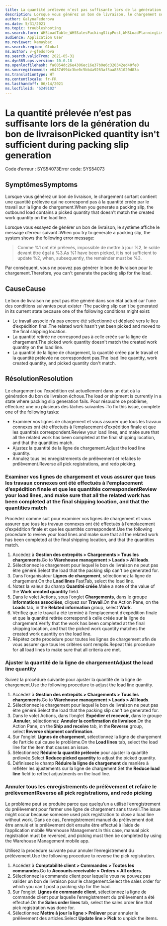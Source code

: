 ```yaml
---
title: La quantité prélevée n’est pas suffisante lors de la génération du bon de livraison
description: Lorsque vous générez un bon de livraison, le chargement sortant contient une quantité prélevée qui ne correspond pas à la quantité créée par le travail sur la ligne de chargement.
author: GalynaFedorova
ms.date: 5/31/2021
ms.topic: troubleshooting
ms.search.form: WHSLoadTable_WHSSalesPackingSlipPost,WHSLoadPlanningListPage_WHSSalesPackingSlipPost,WHSLoadPlanningWorkbench_WHSSalesPackingSlipPost
audience: Application User
ms.reviewer: kamaybac
ms.search.region: Global
ms.author: v-gfedorova
ms.search.validFrom: 2021-05-31
ms.dyn365.ops.version: 10.0.18
ms.openlocfilehash: fa6054dc26e4306ec16e37b0e6c320342ed40fe0
ms.sourcegitcommit: e6437d994c3be0c5bb4a9263af3aa8351020d83a
ms.translationtype: HT
ms.contentlocale: fr-FR
ms.lasthandoff: 06/14/2021
ms.locfileid: "6249102"
---
```

# <a name="picked-quantity-isnt-sufficient-during-packing-slip-generation"></a><span data-ttu-id="d047e-103">La quantité prélevée n’est pas suffisante lors de la génération du bon de livraison</span><span class="sxs-lookup"><span data-stu-id="d047e-103">Picked quantity isn't sufficient during packing slip generation</span></span>

<span data-ttu-id="d047e-104">Code d’erreur : SYS54073</span><span class="sxs-lookup"><span data-stu-id="d047e-104">Error code: SYS54073</span></span>

## <a name="symptoms"></a><span data-ttu-id="d047e-105">Symptômes</span><span class="sxs-lookup"><span data-stu-id="d047e-105">Symptoms</span></span>

<span data-ttu-id="d047e-106">Lorsque vous générez un bon de livraison, le chargement sortant contient une quantité prélevée qui ne correspond pas à la quantité créée par le travail sur la ligne de chargement.</span><span class="sxs-lookup"><span data-stu-id="d047e-106">When you generate a packing slip, the outbound load contains a picked quantity that doesn't match the created work quantity on the load line.</span></span>

<span data-ttu-id="d047e-107">Lorsque vous essayez de générer un bon de livraison, le système affiche le message d’erreur suivant :</span><span class="sxs-lookup"><span data-stu-id="d047e-107">When you try to generate a packing slip, the system shows the following error message:</span></span>

> <span data-ttu-id="d047e-108">Comme %1 ont été prélevés, impossible de mettre à jour %2, le solde devant être égal à %3.</span><span class="sxs-lookup"><span data-stu-id="d047e-108">As %1 have been picked, it is not sufficient to update %2, when, subsequently, the remainder must be %3.</span></span>

<span data-ttu-id="d047e-109">Par conséquent, vous ne pouvez pas générer le bon de livraison pour le chargement.</span><span class="sxs-lookup"><span data-stu-id="d047e-109">Therefore, you can't generate the packing slip for the load.</span></span>

## <a name="cause"></a><span data-ttu-id="d047e-110">Cause</span><span class="sxs-lookup"><span data-stu-id="d047e-110">Cause</span></span>

<span data-ttu-id="d047e-111">Le bon de livraison ne peut pas être généré dans son état actuel car l’une des conditions suivantes peut exister :</span><span class="sxs-lookup"><span data-stu-id="d047e-111">The packing slip can't be generated in its current state because one of the following conditions might exist:</span></span>

- <span data-ttu-id="d047e-112">Le travail associé n’a pas encore été sélectionné et déplacé vers le lieu d’expédition final.</span><span class="sxs-lookup"><span data-stu-id="d047e-112">The related work hasn't yet been picked and moved to the final shipping location.</span></span>
- <span data-ttu-id="d047e-113">La quantité retirée ne correspond pas à celle créée sur la ligne de chargement.</span><span class="sxs-lookup"><span data-stu-id="d047e-113">The picked work quantity doesn't match the created work quantity on the load line.</span></span>
- <span data-ttu-id="d047e-114">La quantité de la ligne de chargement, la quantité créée par le travail et la quantité prélevée ne correspondent pas.</span><span class="sxs-lookup"><span data-stu-id="d047e-114">The load line quantity, work created quantity, and picked quantity don't match.</span></span>

## <a name="resolution"></a><span data-ttu-id="d047e-115">Résolution</span><span class="sxs-lookup"><span data-stu-id="d047e-115">Resolution</span></span>

<span data-ttu-id="d047e-116">Le chargement ou l’expédition est actuellement dans un état où la génération du bon de livraison échoue.</span><span class="sxs-lookup"><span data-stu-id="d047e-116">The load or shipment is currently in a state where packing slip generation fails.</span></span> <span data-ttu-id="d047e-117">Pour résoudre ce problème, effectuez une ou plusieurs des tâches suivantes :</span><span class="sxs-lookup"><span data-stu-id="d047e-117">To fix this issue, complete one of the following tasks:</span></span>

- <span data-ttu-id="d047e-118">Examiner vos lignes de chargement et vous assurer que tous les travaux connexes ont été effectués à l’emplacement d’expédition finale et que les quantités correspondent.</span><span class="sxs-lookup"><span data-stu-id="d047e-118">Review your load lines, and make sure that all the related work has been completed at the final shipping location, and that the quantities match.</span></span>
- <span data-ttu-id="d047e-119">Ajustez la quantité de la ligne de chargement.</span><span class="sxs-lookup"><span data-stu-id="d047e-119">Adjust the load line quantity.</span></span>
- <span data-ttu-id="d047e-120">Annulez tous les enregistrements de prélèvement et refaites le prélèvement.</span><span class="sxs-lookup"><span data-stu-id="d047e-120">Reverse all pick registrations, and redo picking.</span></span>

### <a name="review-your-load-lines-and-make-sure-that-all-the-related-work-has-been-completed-at-the-final-shipping-location-and-that-the-quantities-match"></a><span data-ttu-id="d047e-121">Examiner vos lignes de chargement et vous assurer que tous les travaux connexes ont été effectués à l’emplacement d’expédition finale et que les quantités correspondent</span><span class="sxs-lookup"><span data-stu-id="d047e-121">Review your load lines, and make sure that all the related work has been completed at the final shipping location, and that the quantities match</span></span>

<span data-ttu-id="d047e-122">Procédez comme suit pour examiner vos lignes de chargement et vous assurer que tous les travaux connexes ont été effectués à l’emplacement d’expédition finale et que les quantités correspondent.</span><span class="sxs-lookup"><span data-stu-id="d047e-122">Use the following procedure to review your load lines and make sure that all the related work has been completed at the final shipping location, and that the quantities match.</span></span>

1. <span data-ttu-id="d047e-123">Accédez à **Gestion des entrepôts \> Chargements \> Tous les chargements**.</span><span class="sxs-lookup"><span data-stu-id="d047e-123">Go to **Warehouse management \> Loads \> All loads**.</span></span>
1. <span data-ttu-id="d047e-124">Sélectionnez le chargement pour lequel le bon de livraison ne peut pas être généré.</span><span class="sxs-lookup"><span data-stu-id="d047e-124">Select the load that the packing slip can't be generated for.</span></span>
1. <span data-ttu-id="d047e-125">Dans l’organisateur **Lignes de chargement**, sélectionnez la ligne de chargement.</span><span class="sxs-lookup"><span data-stu-id="d047e-125">On the **Load lines** FastTab, select the load line.</span></span>
1. <span data-ttu-id="d047e-126">Notez la valeur du champ **Quantité créée**.</span><span class="sxs-lookup"><span data-stu-id="d047e-126">Make a note of the value of the **Work created quantity** field.</span></span>
1. <span data-ttu-id="d047e-127">Dans le volet Actions, sous l’onglet **Chargements**, dans le groupe **Informations associées**, cliquez sur **Travail**.</span><span class="sxs-lookup"><span data-stu-id="d047e-127">On the Action Pane, on the **Loads** tab, in the **Related information** group, select **Work**.</span></span>
1. <span data-ttu-id="d047e-128">Vérifiez que le travail a été terminé à l’emplacement d’expédition finale et que la quantité retirée correspond à celle créée sur la ligne de chargement.</span><span class="sxs-lookup"><span data-stu-id="d047e-128">Verify that the work has been completed at the final shipping location, and that the picked work quantity matches the created work quantity on the load line.</span></span>
1. <span data-ttu-id="d047e-129">Répétez cette procédure pour toutes les lignes de chargement afin de vous assurer que tous les critères sont remplis.</span><span class="sxs-lookup"><span data-stu-id="d047e-129">Repeat this procedure for all load lines to make sure that all criteria are met.</span></span>

### <a name="adjust-the-load-line-quantity"></a><span data-ttu-id="d047e-130">Ajuster la quantité de la ligne de chargement</span><span class="sxs-lookup"><span data-stu-id="d047e-130">Adjust the load line quantity</span></span>

<span data-ttu-id="d047e-131">Suivez la procédure suivante pour ajuster la quantité de la ligne de chargement.</span><span class="sxs-lookup"><span data-stu-id="d047e-131">Use the following procedure to adjust the load line quantity.</span></span>

1. <span data-ttu-id="d047e-132">Accédez à **Gestion des entrepôts \> Chargements \> Tous les chargements**.</span><span class="sxs-lookup"><span data-stu-id="d047e-132">Go to **Warehouse management \> Loads \> All loads**.</span></span>
1. <span data-ttu-id="d047e-133">Sélectionnez le chargement pour lequel le bon de livraison ne peut pas être généré.</span><span class="sxs-lookup"><span data-stu-id="d047e-133">Select the load that the packing slip can't be generated for.</span></span>
1. <span data-ttu-id="d047e-134">Dans le volet Actions, dans l’onglet  **Expédier et recevoir**, dans le groupe  **Annuler**, sélectionnez  **Annuler la confirmation de livraison**.</span><span class="sxs-lookup"><span data-stu-id="d047e-134">On the Action Pane, on the **Ship and receive** tab, in the **Reverse** group, select **Reverse shipment confirmation**.</span></span>
1. <span data-ttu-id="d047e-135">Sur l’onglet  **Lignes de chargement**, sélectionnez la ligne de chargement de l’article qui cause le problème.</span><span class="sxs-lookup"><span data-stu-id="d047e-135">On the **Load lines** tab, select the load line for the item that causes an issue.</span></span>
1. <span data-ttu-id="d047e-136">Sélectionnez **Réduire la quantité prélevée** pour ajuster la quantité prélevée.</span><span class="sxs-lookup"><span data-stu-id="d047e-136">Select **Reduce picked quantity** to adjust the picked quantity.</span></span>
1. <span data-ttu-id="d047e-137">Définissez le champ **Réduire la ligne de chargement** de manière à refléter les ajustements sur la ligne de chargement.</span><span class="sxs-lookup"><span data-stu-id="d047e-137">Set the **Reduce load line** field to reflect adjustments on the load line.</span></span>

### <a name="reverse-all-pick-registrations-and-redo-picking"></a><span data-ttu-id="d047e-138">Annuler tous les enregistrements de prélèvement et refaire le prélèvement</span><span class="sxs-lookup"><span data-stu-id="d047e-138">Reverse all pick registrations, and redo picking</span></span>

<span data-ttu-id="d047e-139">Le problème peut se produire parce que quelqu’un a utilisé l’enregistrement du prélèvement pour fermer une ligne de chargement sans travail.</span><span class="sxs-lookup"><span data-stu-id="d047e-139">The issue might occur because someone used pick registration to close a load line without work.</span></span> <span data-ttu-id="d047e-140">Dans ce cas, l’enregistrement manuel du prélèvement doit être annulé et le prélèvement doit ensuite être effectué à l’aide de l’application mobile Warehouse Management.</span><span class="sxs-lookup"><span data-stu-id="d047e-140">In this case, manual pick registration must be reversed, and picking must then be completed by using the Warehouse Management mobile app.</span></span>

<span data-ttu-id="d047e-141">Utilisez la procédure suivante pour annuler l’enregistrement du prélèvement.</span><span class="sxs-lookup"><span data-stu-id="d047e-141">Use the following procedure to reverse the pick registration.</span></span>

1. <span data-ttu-id="d047e-142">Accédez à **Comptabilité client \> Commandes \> Toutes les commandes**.</span><span class="sxs-lookup"><span data-stu-id="d047e-142">Go to **Accounts receivable \> Orders \> All orders**.</span></span>
1. <span data-ttu-id="d047e-143">Sélectionnez la commande client pour laquelle vous ne pouvez pas valider un bon de livraison pour le chargement.</span><span class="sxs-lookup"><span data-stu-id="d047e-143">Select the sales order for which you can't post a packing slip for the load.</span></span>
1. <span data-ttu-id="d047e-144">Sur l’onglet  **Lignes de commande client**, sélectionnez la ligne de commande client pour laquelle l’enregistrement du prélèvement a été effectué.</span><span class="sxs-lookup"><span data-stu-id="d047e-144">On the **Sales order lines** tab, select the sales order line that pick registration was done for.</span></span>
1. <span data-ttu-id="d047e-145">Sélectionnez **Mettre à jour la ligne \> Prélever** pour annuler le prélèvement des articles.</span><span class="sxs-lookup"><span data-stu-id="d047e-145">Select **Update line \> Pick** to unpick the items.</span></span>
